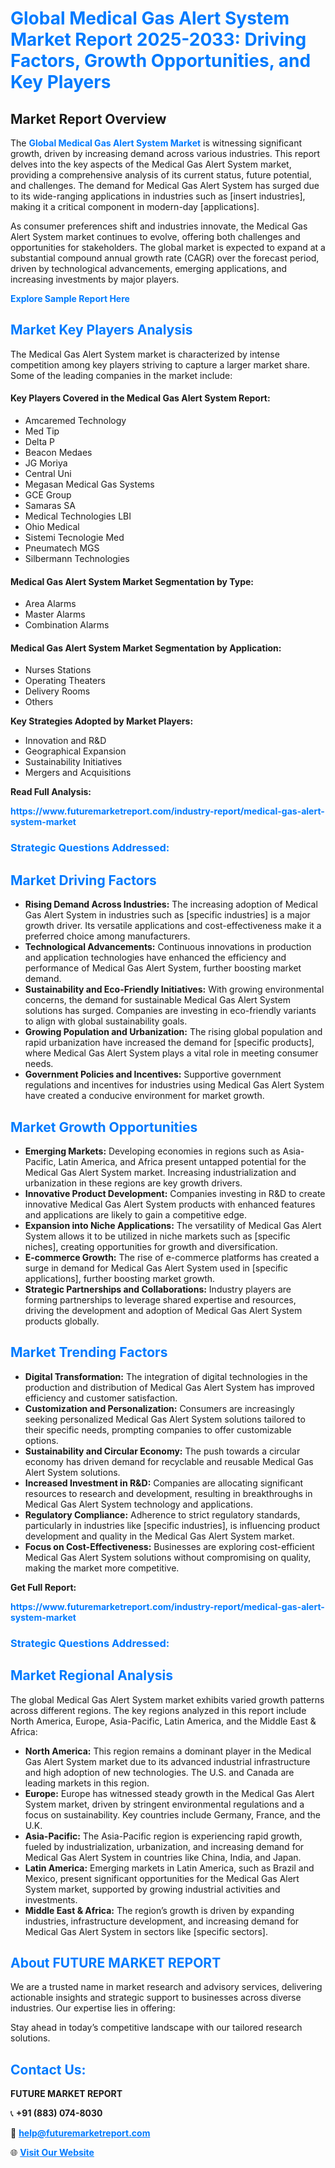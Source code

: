 <h1 style="color: #007BFF;">Global Medical Gas Alert System Market Report 2025-2033: Driving Factors, Growth Opportunities, and Key Players</h1>

<section id="overview">
<h2>Market Report Overview</h2>
<p>The <a href="https://www.futuremarketreport.com/industry-report/medical-gas-alert-system-market" style="color: #007BFF; text-decoration: none;"><strong>Global Medical Gas Alert System Market</strong></a> is witnessing significant growth, driven by increasing demand across various industries. This report delves into the key aspects of the Medical Gas Alert System market, providing a comprehensive analysis of its current status, future potential, and challenges. The demand for Medical Gas Alert System has surged due to its wide-ranging applications in industries such as [insert industries], making it a critical component in modern-day [applications].</p>
<p>As consumer preferences shift and industries innovate, the Medical Gas Alert System market continues to evolve, offering both challenges and opportunities for stakeholders. The global market is expected to expand at a substantial compound annual growth rate (CAGR) over the forecast period, driven by technological advancements, emerging applications, and increasing investments by major players.</p>
</section>

<section id="overview">
<p><a href="https://www.futuremarketreport.com/request-sample/reportId=78840" style="color: #007BFF; text-decoration: none;"><strong>Explore Sample Report Here</strong></a></p>
</section>

<section id="key-players">
<h2 style="color: #007BFF;">Market Key Players Analysis</h2>
<p>The Medical Gas Alert System market is characterized by intense competition among key players striving to capture a larger market share. Some of the leading companies in the market include:</p>
<h4>Key Players Covered in the Medical Gas Alert System Report:</h4>
<ul><li>Amcaremed Technology</li><li>Med Tip</li><li>Delta P</li><li>Beacon Medaes</li><li>JG Moriya</li><li>Central Uni</li><li>Megasan Medical Gas Systems</li><li>GCE Group</li><li>Samaras SA</li><li>Medical Technologies LBI</li><li>Ohio Medical</li><li>Sistemi Tecnologie Med</li><li>Pneumatech MGS</li><li>Silbermann Technologies</li></ul>
<h4>Medical Gas Alert System Market Segmentation by Type:</h4>
<ul><li>Area Alarms</li><li>Master Alarms</li><li>Combination Alarms</li></ul>

<h4>Medical Gas Alert System Market Segmentation by Application:</h4>
<ul><li>Nurses Stations</li><li>Operating Theaters</li><li>Delivery Rooms</li><li>Others</li></ul>
<p><strong>Key Strategies Adopted by Market Players:</strong></p>
<ul>
<li>Innovation and R&D</li>
<li>Geographical Expansion</li>
<li>Sustainability Initiatives</li>
<li>Mergers and Acquisitions</li>
</ul>
</section>

<section>
<p><strong>Read Full Analysis: </strong></p><a href="https://www.futuremarketreport.com/industry-report/medical-gas-alert-system-market" style="color: #007BFF; text-decoration: none;"><strong>https://www.futuremarketreport.com/industry-report/medical-gas-alert-system-market</strong></a>
<h3 style="color: #007BFF;">Strategic Questions Addressed:</h3>
</section>

<section id="driving-factors">
<h2 style="color: #007BFF;">Market Driving Factors</h2>
<ul>
<li><strong>Rising Demand Across Industries:</strong> The increasing adoption of Medical Gas Alert System in industries such as [specific industries] is a major growth driver. Its versatile applications and cost-effectiveness make it a preferred choice among manufacturers.</li>
<li><strong>Technological Advancements:</strong> Continuous innovations in production and application technologies have enhanced the efficiency and performance of Medical Gas Alert System, further boosting market demand.</li>
<li><strong>Sustainability and Eco-Friendly Initiatives:</strong> With growing environmental concerns, the demand for sustainable Medical Gas Alert System solutions has surged. Companies are investing in eco-friendly variants to align with global sustainability goals.</li>
<li><strong>Growing Population and Urbanization:</strong> The rising global population and rapid urbanization have increased the demand for [specific products], where Medical Gas Alert System plays a vital role in meeting consumer needs.</li>
<li><strong>Government Policies and Incentives:</strong> Supportive government regulations and incentives for industries using Medical Gas Alert System have created a conducive environment for market growth.</li>
</ul>
</section>

<section id="growth-opportunities">
<h2 style="color: #007BFF;">Market Growth Opportunities</h2>
<ul>
<li><strong>Emerging Markets:</strong> Developing economies in regions such as Asia-Pacific, Latin America, and Africa present untapped potential for the Medical Gas Alert System market. Increasing industrialization and urbanization in these regions are key growth drivers.</li>
<li><strong>Innovative Product Development:</strong> Companies investing in R&D to create innovative Medical Gas Alert System products with enhanced features and applications are likely to gain a competitive edge.</li>
<li><strong>Expansion into Niche Applications:</strong> The versatility of Medical Gas Alert System allows it to be utilized in niche markets such as [specific niches], creating opportunities for growth and diversification.</li>
<li><strong>E-commerce Growth:</strong> The rise of e-commerce platforms has created a surge in demand for Medical Gas Alert System used in [specific applications], further boosting market growth.</li>
<li><strong>Strategic Partnerships and Collaborations:</strong> Industry players are forming partnerships to leverage shared expertise and resources, driving the development and adoption of Medical Gas Alert System products globally.</li>
</ul>
</section>

<section id="trending-factors">
<h2 style="color: #007BFF;">Market Trending Factors</h2>
<ul>
<li><strong>Digital Transformation:</strong> The integration of digital technologies in the production and distribution of Medical Gas Alert System has improved efficiency and customer satisfaction.</li>
<li><strong>Customization and Personalization:</strong> Consumers are increasingly seeking personalized Medical Gas Alert System solutions tailored to their specific needs, prompting companies to offer customizable options.</li>
<li><strong>Sustainability and Circular Economy:</strong> The push towards a circular economy has driven demand for recyclable and reusable Medical Gas Alert System solutions.</li>
<li><strong>Increased Investment in R&D:</strong> Companies are allocating significant resources to research and development, resulting in breakthroughs in Medical Gas Alert System technology and applications.</li>
<li><strong>Regulatory Compliance:</strong> Adherence to strict regulatory standards, particularly in industries like [specific industries], is influencing product development and quality in the Medical Gas Alert System market.</li>
<li><strong>Focus on Cost-Effectiveness:</strong> Businesses are exploring cost-efficient Medical Gas Alert System solutions without compromising on quality, making the market more competitive.</li>
</ul>
</section>

<section>
<p><strong>Get Full Report: </strong></p><a href="https://www.futuremarketreport.com/industry-report/medical-gas-alert-system-market" style="color: #007BFF; text-decoration: none;"><strong>https://www.futuremarketreport.com/industry-report/medical-gas-alert-system-market</strong></a>
<h3 style="color: #007BFF;">Strategic Questions Addressed:</h3>
</section>


<section id="regional-analysis">
<h2 style="color: #007BFF;">Market Regional Analysis</h2>
<p>The global Medical Gas Alert System market exhibits varied growth patterns across different regions. The key regions analyzed in this report include North America, Europe, Asia-Pacific, Latin America, and the Middle East & Africa:</p>
<ul>
<li><strong>North America:</strong> This region remains a dominant player in the Medical Gas Alert System market due to its advanced industrial infrastructure and high adoption of new technologies. The U.S. and Canada are leading markets in this region.</li>
<li><strong>Europe:</strong> Europe has witnessed steady growth in the Medical Gas Alert System market, driven by stringent environmental regulations and a focus on sustainability. Key countries include Germany, France, and the U.K.</li>
<li><strong>Asia-Pacific:</strong> The Asia-Pacific region is experiencing rapid growth, fueled by industrialization, urbanization, and increasing demand for Medical Gas Alert System in countries like China, India, and Japan.</li>
<li><strong>Latin America:</strong> Emerging markets in Latin America, such as Brazil and Mexico, present significant opportunities for the Medical Gas Alert System market, supported by growing industrial activities and investments.</li>
<li><strong>Middle East & Africa:</strong> The region’s growth is driven by expanding industries, infrastructure development, and increasing demand for Medical Gas Alert System in sectors like [specific sectors].</li>
</ul>
</section>

<footer>
<h2 style="color: #007BFF;">About FUTURE MARKET REPORT</h2>
<p>We are a trusted name in market research and advisory services, delivering actionable insights and strategic support to businesses across diverse industries. Our expertise lies in offering:</p>

<p>Stay ahead in today’s competitive landscape with our tailored research solutions.</p>

<h2 style="color: #007BFF;">Contact Us:</h2>
<p><strong>FUTURE MARKET REPORT</strong></p>
<p>📞 <strong>+91 (883) 074-8030</strong></p>
<p>📧 <strong><a href="mailto:help@futuremarketreport.com" style="color: #007BFF;">help@futuremarketreport.com</a></strong></p>
<p>🌐 <strong><a href="https://www.futuremarketreport.com/" style="color: #007BFF;">Visit Our Website</a></strong></p>
</footer>